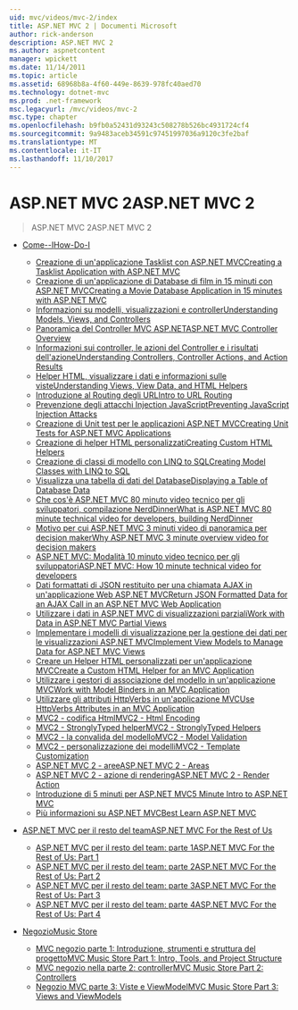 ```yaml
---
uid: mvc/videos/mvc-2/index
title: ASP.NET MVC 2 | Documenti Microsoft
author: rick-anderson
description: ASP.NET MVC 2
ms.author: aspnetcontent
manager: wpickett
ms.date: 11/14/2011
ms.topic: article
ms.assetid: 68968b8a-4f60-449e-8639-978fc40aed70
ms.technology: dotnet-mvc
ms.prod: .net-framework
msc.legacyurl: /mvc/videos/mvc-2
msc.type: chapter
ms.openlocfilehash: b9fb0a52431d93243c508278b526bc4931724cf4
ms.sourcegitcommit: 9a9483aceb34591c97451997036a9120c3fe2baf
ms.translationtype: MT
ms.contentlocale: it-IT
ms.lasthandoff: 11/10/2017
---
```

<a name="aspnet-mvc-2"></a><span data-ttu-id="cdac4-103">ASP.NET MVC 2</span><span class="sxs-lookup"><span data-stu-id="cdac4-103">ASP.NET MVC 2</span></span>
====================
> <span data-ttu-id="cdac4-104">ASP.NET MVC 2</span><span class="sxs-lookup"><span data-stu-id="cdac4-104">ASP.NET MVC 2</span></span>


- [<span data-ttu-id="cdac4-105">Come--I</span><span class="sxs-lookup"><span data-stu-id="cdac4-105">How-Do-I</span></span>](how-do-i/index.md)

    - [<span data-ttu-id="cdac4-106">Creazione di un'applicazione Tasklist con ASP.NET MVC</span><span class="sxs-lookup"><span data-stu-id="cdac4-106">Creating a Tasklist Application with ASP.NET MVC</span></span>](how-do-i/creating-a-tasklist-application-with-aspnet-mvc.md)
    - [<span data-ttu-id="cdac4-107">Creazione di un'applicazione di Database di film in 15 minuti con ASP.NET MVC</span><span class="sxs-lookup"><span data-stu-id="cdac4-107">Creating a Movie Database Application in 15 minutes with ASP.NET MVC</span></span>](how-do-i/creating-a-movie-database-application-in-15-minutes-with-aspnet-mvc.md)
    - [<span data-ttu-id="cdac4-108">Informazioni su modelli, visualizzazioni e controller</span><span class="sxs-lookup"><span data-stu-id="cdac4-108">Understanding Models, Views, and Controllers</span></span>](how-do-i/understanding-models-views-and-controllers.md)
    - [<span data-ttu-id="cdac4-109">Panoramica del Controller MVC ASP.NET</span><span class="sxs-lookup"><span data-stu-id="cdac4-109">ASP.NET MVC Controller Overview</span></span>](how-do-i/aspnet-mvc-controller-overview.md)
    - [<span data-ttu-id="cdac4-110">Informazioni sui controller, le azioni del Controller e i risultati dell'azione</span><span class="sxs-lookup"><span data-stu-id="cdac4-110">Understanding Controllers, Controller Actions, and Action Results</span></span>](how-do-i/understanding-controllers-controller-actions-and-action-results.md)
    - [<span data-ttu-id="cdac4-111">Helper HTML, visualizzare i dati e informazioni sulle viste</span><span class="sxs-lookup"><span data-stu-id="cdac4-111">Understanding Views, View Data, and HTML Helpers</span></span>](how-do-i/understanding-views-view-data-and-html-helpers.md)
    - [<span data-ttu-id="cdac4-112">Introduzione al Routing degli URL</span><span class="sxs-lookup"><span data-stu-id="cdac4-112">Intro to URL Routing</span></span>](how-do-i/an-introduction-to-url-routing.md)
    - [<span data-ttu-id="cdac4-113">Prevenzione degli attacchi Injection JavaScript</span><span class="sxs-lookup"><span data-stu-id="cdac4-113">Preventing JavaScript Injection Attacks</span></span>](how-do-i/preventing-javascript-injection-attacks.md)
    - [<span data-ttu-id="cdac4-114">Creazione di Unit test per le applicazioni ASP.NET MVC</span><span class="sxs-lookup"><span data-stu-id="cdac4-114">Creating Unit Tests for ASP.NET MVC Applications</span></span>](how-do-i/creating-unit-tests-for-aspnet-mvc-applications.md)
    - [<span data-ttu-id="cdac4-115">Creazione di helper HTML personalizzati</span><span class="sxs-lookup"><span data-stu-id="cdac4-115">Creating Custom HTML Helpers</span></span>](how-do-i/creating-custom-html-helpers.md)
    - [<span data-ttu-id="cdac4-116">Creazione di classi di modello con LINQ to SQL</span><span class="sxs-lookup"><span data-stu-id="cdac4-116">Creating Model Classes with LINQ to SQL</span></span>](how-do-i/creating-model-classes-with-linq-to-sql.md)
    - [<span data-ttu-id="cdac4-117">Visualizza una tabella di dati del Database</span><span class="sxs-lookup"><span data-stu-id="cdac4-117">Displaying a Table of Database Data</span></span>](how-do-i/displaying-a-table-of-database-data.md)
    - [<span data-ttu-id="cdac4-118">Che cos'è ASP.NET MVC 80 minuto video tecnico per gli sviluppatori, compilazione NerdDinner</span><span class="sxs-lookup"><span data-stu-id="cdac4-118">What is ASP.NET MVC 80 minute technical video for developers, building NerdDinner</span></span>](how-do-i/what-is-aspnet-mvc-80-minute-technical-video-for-developers-building-nerddinner.md)
    - [<span data-ttu-id="cdac4-119">Motivo per cui ASP.NET MVC 3 minuti video di panoramica per decision maker</span><span class="sxs-lookup"><span data-stu-id="cdac4-119">Why ASP.NET MVC 3 minute overview video for decision makers</span></span>](how-do-i/why-aspnet-mvc-3-minute-overview-video-for-decision-makers.md)
    - [<span data-ttu-id="cdac4-120">ASP.NET MVC: Modalità 10 minuto video tecnico per gli sviluppatori</span><span class="sxs-lookup"><span data-stu-id="cdac4-120">ASP.NET MVC: How 10 minute technical video for developers</span></span>](how-do-i/aspnet-mvc-how-10-minute-technical-video-for-developers.md)
    - [<span data-ttu-id="cdac4-121">Dati formattati di JSON restituito per una chiamata AJAX in un'applicazione Web ASP.NET MVC</span><span class="sxs-lookup"><span data-stu-id="cdac4-121">Return JSON Formatted Data for an AJAX Call in an ASP.NET MVC Web Application</span></span>](how-do-i/how-do-i-return-json-formatted-data-for-an-ajax-call-in-an-aspnet-mvc-web-application.md)
    - [<span data-ttu-id="cdac4-122">Utilizzare i dati in ASP.NET MVC di visualizzazioni parziali</span><span class="sxs-lookup"><span data-stu-id="cdac4-122">Work with Data in ASP.NET MVC Partial Views</span></span>](how-do-i/how-do-i-work-with-data-in-aspnet-mvc-partial-views.md)
    - [<span data-ttu-id="cdac4-123">Implementare i modelli di visualizzazione per la gestione dei dati per le visualizzazioni ASP.NET MVC</span><span class="sxs-lookup"><span data-stu-id="cdac4-123">Implement View Models to Manage Data for ASP.NET MVC Views</span></span>](how-do-i/how-do-i-implement-view-models-to-manage-data-for-aspnet-mvc-views.md)
    - [<span data-ttu-id="cdac4-124">Creare un Helper HTML personalizzati per un'applicazione MVC</span><span class="sxs-lookup"><span data-stu-id="cdac4-124">Create a Custom HTML Helper for an MVC Application</span></span>](how-do-i/how-do-i-create-a-custom-html-helper-for-an-mvc-application.md)
    - [<span data-ttu-id="cdac4-125">Utilizzare i gestori di associazione del modello in un'applicazione MVC</span><span class="sxs-lookup"><span data-stu-id="cdac4-125">Work with Model Binders in an MVC Application</span></span>](how-do-i/how-do-i-work-with-model-binders-in-an-mvc-application.md)
    - [<span data-ttu-id="cdac4-126">Utilizzare gli attributi HttpVerbs in un'applicazione MVC</span><span class="sxs-lookup"><span data-stu-id="cdac4-126">Use HttpVerbs Attributes in an MVC Application</span></span>](how-do-i/how-do-i-use-httpverbs-attributes-in-an-mvc-application.md)
    - [<span data-ttu-id="cdac4-127">MVC2 - codifica Html</span><span class="sxs-lookup"><span data-stu-id="cdac4-127">MVC2 - Html Encoding</span></span>](how-do-i/mvc2-html-encoding.md)
    - [<span data-ttu-id="cdac4-128">MVC2 - StronglyTyped helper</span><span class="sxs-lookup"><span data-stu-id="cdac4-128">MVC2 - StronglyTyped Helpers</span></span>](how-do-i/mvc2-stronglytyped-helpers.md)
    - [<span data-ttu-id="cdac4-129">MVC2 - la convalida del modello</span><span class="sxs-lookup"><span data-stu-id="cdac4-129">MVC2 - Model Validation</span></span>](how-do-i/mvc2-model-validation.md)
    - [<span data-ttu-id="cdac4-130">MVC2 - personalizzazione dei modelli</span><span class="sxs-lookup"><span data-stu-id="cdac4-130">MVC2 - Template Customization</span></span>](how-do-i/mvc2-template-customization.md)
    - [<span data-ttu-id="cdac4-131">ASP.NET MVC 2 - aree</span><span class="sxs-lookup"><span data-stu-id="cdac4-131">ASP.NET MVC 2 - Areas</span></span>](how-do-i/aspnet-mvc-2-areas.md)
    - [<span data-ttu-id="cdac4-132">ASP.NET MVC 2 - azione di rendering</span><span class="sxs-lookup"><span data-stu-id="cdac4-132">ASP.NET MVC 2 - Render Action</span></span>](how-do-i/aspnet-mvc-2-render-action.md)
    - [<span data-ttu-id="cdac4-133">Introduzione di 5 minuti per ASP.NET MVC</span><span class="sxs-lookup"><span data-stu-id="cdac4-133">5 Minute Intro to ASP.NET MVC</span></span>](how-do-i/5-minute-introduction-to-aspnet-mvc.md)
    - [<span data-ttu-id="cdac4-134">Più informazioni su ASP.NET MVC</span><span class="sxs-lookup"><span data-stu-id="cdac4-134">Best Learn ASP.NET MVC</span></span>](how-do-i/how-to-best-learn-asp-net-mvc.md)
- [<span data-ttu-id="cdac4-135">ASP.NET MVC per il resto del team</span><span class="sxs-lookup"><span data-stu-id="cdac4-135">ASP.NET MVC For the Rest of Us</span></span>](aspnet-mvc-for-the-rest-of-us/index.md)

    - [<span data-ttu-id="cdac4-136">ASP.NET MVC per il resto del team: parte 1</span><span class="sxs-lookup"><span data-stu-id="cdac4-136">ASP.NET MVC For the Rest of Us: Part 1</span></span>](aspnet-mvc-for-the-rest-of-us/aspnet-mvc-for-the-rest-of-us-part-1.md)
    - [<span data-ttu-id="cdac4-137">ASP.NET MVC per il resto del team: parte 2</span><span class="sxs-lookup"><span data-stu-id="cdac4-137">ASP.NET MVC For the Rest of Us: Part 2</span></span>](aspnet-mvc-for-the-rest-of-us/aspnet-mvc-for-the-rest-of-us-part-2.md)
    - [<span data-ttu-id="cdac4-138">ASP.NET MVC per il resto del team: parte 3</span><span class="sxs-lookup"><span data-stu-id="cdac4-138">ASP.NET MVC For the Rest of Us: Part 3</span></span>](aspnet-mvc-for-the-rest-of-us/aspnet-mvc-for-the-rest-of-us-part-3.md)
    - [<span data-ttu-id="cdac4-139">ASP.NET MVC per il resto del team: parte 4</span><span class="sxs-lookup"><span data-stu-id="cdac4-139">ASP.NET MVC For the Rest of Us: Part 4</span></span>](aspnet-mvc-for-the-rest-of-us/aspnet-mvc-for-the-rest-of-us-part-4.md)
- [<span data-ttu-id="cdac4-140">Negozio</span><span class="sxs-lookup"><span data-stu-id="cdac4-140">Music Store</span></span>](music-store/index.md)

    - [<span data-ttu-id="cdac4-141">MVC negozio parte 1: Introduzione, strumenti e struttura del progetto</span><span class="sxs-lookup"><span data-stu-id="cdac4-141">MVC Music Store Part 1: Intro, Tools, and Project Structure</span></span>](music-store/mvc-music-store-part-1-intro-tools-and-project-structure.md)
    - [<span data-ttu-id="cdac4-142">MVC negozio nella parte 2: controller</span><span class="sxs-lookup"><span data-stu-id="cdac4-142">MVC Music Store Part 2: Controllers</span></span>](music-store/mvc-music-store-part-2-controllers.md)
    - [<span data-ttu-id="cdac4-143">Negozio MVC parte 3: Viste e ViewModel</span><span class="sxs-lookup"><span data-stu-id="cdac4-143">MVC Music Store Part 3: Views and ViewModels</span></span>](music-store/mvc-music-store-part-3-views-and-viewmodels.md)
